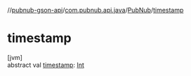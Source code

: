 //[pubnub-gson-api](../../../index.md)/[com.pubnub.api.java](../index.md)/[PubNub](index.md)/[timestamp](timestamp.md)

# timestamp

[jvm]\
abstract val [timestamp](timestamp.md): [Int](https://kotlinlang.org/api/latest/jvm/stdlib/kotlin-stdlib/kotlin/-int/index.html)
